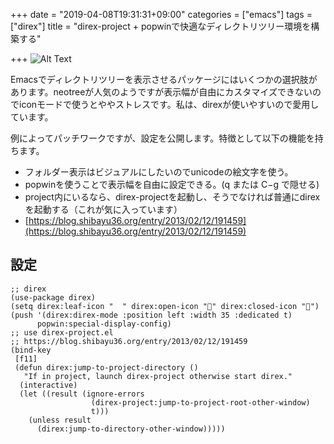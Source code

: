 +++
date = "2019-04-08T19:31:31+09:00"
categories = ["emacs"]
tags =["direx"]
title = "direx-project + popwinで快適なディレクトリツリー環境を構築する"

+++
![Alt Text](https://live.staticflickr.com/7901/33686197028_bbd99854f5_b.jpg)


Emacsでディレクトリツリーを表示させるパッケージにはいくつかの選択肢があります。neotreeが人気のようですが表示幅が自由にカスタマイズできないのでiconモードで使うとややストレスです。私は、direxが使いやすいので愛用しています。

例によってパッチワークですが、設定を公開します。特徴として以下の機能を持ちます。

  * フォルダー表示はビジュアルにしたいのでunicodeの絵文字を使う。
  * popwinを使うことで表示幅を自由に設定できる。(q または C−g で隠せる)
  * project内にいるなら、direx-projectを起動し、そうでなければ普通にdirexを起動する（これが気に入っています）
  * [https://blog.shibayu36.org/entry/2013/02/12/191459](https://blog.shibayu36.org/entry/2013/02/12/191459) 



## 設定 ##

``` emacs-lisp
;; direx
(use-package direx)
(setq direx:leaf-icon "  " direx:open-icon "📂" direx:closed-icon "📁")
(push '(direx:direx-mode :position left :width 35 :dedicated t)
      popwin:special-display-config)
;; use direx-project.el
;; https://blog.shibayu36.org/entry/2013/02/12/191459
(bind-key
 [f11]
 (defun direx:jump-to-project-directory ()
   "If in project, launch direx-project otherwise start direx."
  (interactive)
  (let ((result (ignore-errors
                  (direx-project:jump-to-project-root-other-window)
                  t)))
    (unless result
      (direx:jump-to-directory-other-window)))))
```
